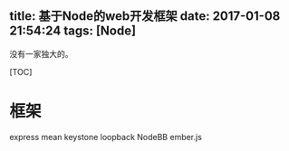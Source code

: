title: 基于Node的web开发框架
date: 2017-01-08 21:54:24
tags: [Node]
---

没有一家独大的。
<!--more-->

[TOC]
# 框架
express
mean
keystone
loopback
NodeBB
ember.js
